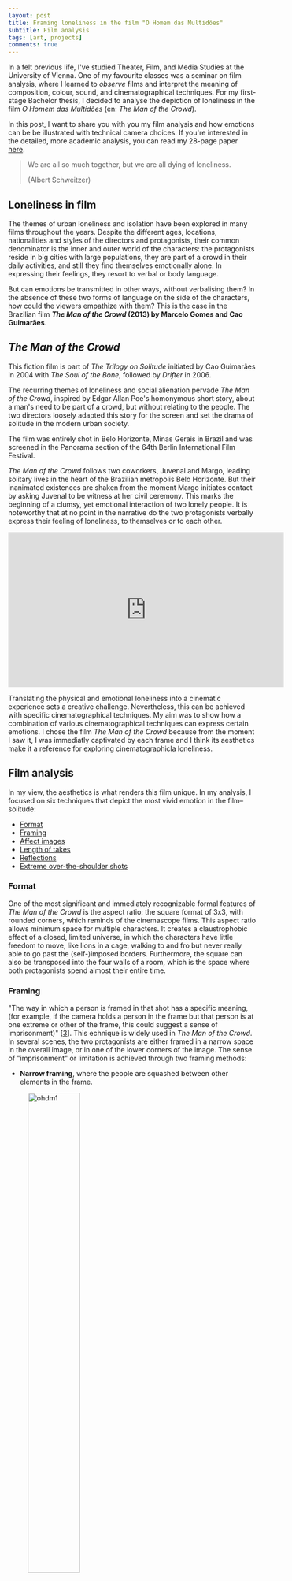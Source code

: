 ```yaml
---
layout: post
title: Framing loneliness in the film "O Homem das Multidões"
subtitle: Film analysis
tags: [art, projects]
comments: true
---
```


In a felt previous life, I've studied Theater, Film, and Media Studies at the University of Vienna. One of my favourite classes was a seminar on film analysis, where I learned to *observe* films and interpret the meaning of composition, colour, sound, and cinematographical techniques. For my first-stage Bachelor thesis, I decided to analyse the depiction of loneliness in the film *O Homem das Multidões* (en: *The Man of the Crowd*). 

In this post, I want to share you with you my film analysis and how emotions can be be illustrated with technical camera choices. If you're interested in the detailed, more academic analysis, you can read my 28-page paper [here](https://drive.google.com/file/d/1ZR_UlcBCMUSncjCA2R5VZI-9GI_TU-_L/view?usp=sharing).

> We are all so much together, but we are all dying of loneliness.
>  
> (Albert Schweitzer)

## Loneliness in film
The themes of urban loneliness and isolation have been explored in many films throughout the years. Despite the different ages, locations, nationalities and styles of the directors and protagonists, their common denominator is the inner and outer world of the characters: the protagonists reside in big cities with large populations, they are part of a crowd in their daily activities, and still they find themselves emotionally alone. In expressing their feelings, they resort to verbal or body language. 

But can emotions be transmitted in other ways, without verbalising them? In the absence of these two forms of language on the side of the characters, how could the viewers empathize with them? This is the case in the Brazilian film ***The Man of the Crowd* (2013) by Marcelo Gomes and Cao Guimarães**. 

## *The Man of the Crowd*
This fiction film is part of *The Trilogy on Solitude* initiated by Cao Guimarães in 2004 with *The Soul of the Bone*, followed by *Drifter* in 2006. 

The recurring themes of loneliness and social alienation pervade *The Man of the Crowd*, inspired by Edgar Allan Poe's homonymous short story, about a man's need to be part of a crowd, but without relating to the people. The two directors loosely adapted this story for the screen and set the drama of solitude in the modern urban society.

The film was entirely shot in Belo Horizonte, Minas Gerais in Brazil and was screened in the Panorama section of the 64th Berlin International Film Festival.

*The Man of the Crowd* follows two coworkers, Juvenal and Margo, leading solitary lives in the heart of the Brazilian metropolis Belo Horizonte. But their inanimated existences are shaken from the moment Margo initiates contact by asking Juvenal to be witness at her civil ceremony. This marks the beginning of a clumsy, yet emotional interaction of two lonely people. It is noteworthy that at no point in the narrative do the two protagonists verbally express their feeling of loneliness, to themselves or to each other.

<iframe width="560" height="315" src="https://www.youtube.com/embed/0sSCcB6aO98" title="YouTube video player" frameborder="0" allow="accelerometer; autoplay; clipboard-write; encrypted-media; gyroscope; picture-in-picture" allowfullscreen></iframe>

Translating the physical and emotional loneliness into a cinematic experience sets a creative challenge. Nevertheless, this can be achieved with specific cinematographical techniques. My aim was to show how a combination of various cinematographical techniques can express certain emotions. I chose the film *The Man of the Crowd* because from the moment I saw it, I was immediatly captivated by each frame and I think its aesthetics make it a reference for exploring cinematographicla loneliness.

## Film analysis
In my view, the aesthetics is what renders this film unique. In my analysis, I focused on six techniques that depict the most vivid emotion in the film–solitude:

  - [Format](#format)
  - [Framing](#framing)
  - [Affect images](#affect-images)
  - [Length of takes](#length-of-takes)
  - [Reflections](#reflections)
  - [Extreme over-the-shoulder shots](#extreme-over-the-shoulder-shots)

### Format
One of the most significant and immediately recognizable formal features of *The Man of the Crowd* is the aspect ratio: the square format of 3x3, with rounded corners, which reminds of the cinemascope films. This aspect ratio allows minimum space for multiple characters. It creates a claustrophobic effect of a closed, limited universe, in which the characters have little freedom to move, like lions in a cage, walking to and fro but never really able to go past the (self-)imposed borders. Furthermore, the square can also be transposed into the four walls of a room, which is the space where both protagonists spend almost their entire time.

### Framing 
"The way in which a person is framed in that shot has a specific meaning, (for example, if the camera holds a person in the frame but that person is at one extreme or other of the frame, this could suggest a sense of imprisonment)" [[3](#references)]. This echnique is widely used in *The Man of the Crowd*. In several scenes, the two protagonists are either framed in a narrow space in the overall image, or in one of the lower corners of the image. The sense of "imprisonment" or limitation is achieved through two framing methods:

- **Narrow framing**, where the people are squashed between other elements in the frame.

<figure><img src="../assets/img/ohdm1.png" alt="ohdm1" style="width:50%"><figcaption><i>On one hand, the heavy structure (the opposite balcony and the building in the background) presses Juvenal to the margins. On the other hand, the fact that the sky is only visible above his balcony may suggest the possibility of an escape from this tight space, an eliberation.</i></figcaption></figure>

- **Framing in corners**, where people are pushed to the corner of the frame.

<figure><img src="../assets/img/ohdm3.png" alt="ohdm3" style="width:50%"><figcaption><i>In this case, the composition could mean 1) that they share the sensation of imprisonment or of being at the margins of the environment, or that 2) this feeling persists even when they are together or in the company of other people.</i></figcaption></figure>

### Affect images 
A scene is composed of three types image: action, perception and affect image [[1](#references)]. The latter represents the emotions of the characters, typically by taking close shots of their facial expressions or body language [[2](#references)]. There are 24 affect images in *The Man of the Crowd*, making it the dominant type of image in the film.

<figure><img src="../assets/img/ohdm13.png" alt="ohdm13" style="width:50%"><figcaption><i>"I am tired", Juvenal says twice in this scene. However, even without expressing it, exhaustion is obvious from his facial expression and can easily be read on his face, thanks to the proximity of the camera.</i></figcaption></figure>

The fact that the film is rich in close shots means that the accent is put on emotion, on "inner", not "outer" action.

### Length of takes 
The length of takes is relevant for understanding the film, since it sets the rhythm of the action. Short takes are achieved through more cuts and are employed for dynamic actions, to set a fast pace. In contrast, a long take is a continuous shot which lasts longer than the usual pace of films.

Digital films have an average shot length of 4.75 seconds [[4](#references)]. In *The Man of the Crowd*, the average shot length is 28.43 seconds. This significant difference indicates various effects on the viewers. "Long takes tend to slow down the pace of a scene, while short takes quicken pace and intensity" [[4](#references)].

What makes the length of takes relevant for the analysis of portrayal of loneliness is not necessarily the duration of the scenes, but the actions they represent, or rather the lack thereof. Throughout the film nothing really „happens“, in the sense of dynamic actions or dialogues. The tension accumulates in silence, the characters act unhurriedly and the the story progresses at a slow pace. 

The long takes can be divided in two categories: action images and affect images:

- **Long action scenes**, which show dynamic movements and last more than 20 seconds. The longest take in *The Man of the Crowd* lasts 321 seconds and shows the two protagonists in Juvenal's apartment, both  visibly uncomfortable and unable to engage even in small talk.

<figure><img src="../assets/img/ohdm4.png" alt="ohdm4" style="width:50%"><figcaption><i>The longest scene in the film showing Margo and Juvenal together, with the camera panning up and down the room suggesting nervous pacing and tension.</i></figcaption></figure>

- **Long affect scenes**, which show Margo and/or Juvenal sitting or standing for more than 10 seconds. They are most of the time straight-faced and seem to be in a lethargic or contemplative state. The length of takes reflects and emphasizes their mood. These scenes are a kind of video portraits displayed with the aim of giving time to the viewers to get in the atmosphere of the film characters.

### Reflections 
Perhaps the most original technique used in this film is the cinematographic use of reflections from windows and filming through windows. In this way, one shot displays both the character (his/her emotions/reactions/actions) and the environment/context in the background. This technique serves primarily a practical function, in that it allows to englobe a wide visual field, despite the restraint frame. Nevertheless, the technique of reflections can be understood on a metaphorical level, and I proposed three interpretations of reflections as keys to understanding/deciphering the minds and souls of the two protagonists:

- Windows, glasses and mirrors serve as **fragile objects**.
- The window serves as a **protective wall** from the outside world. 
- The reflection suggests **two levels of reality**: on one hand, the outer world, the people, the crowd; on the other hand, the inner world of the protagonists. 

<figure><img src="../assets/img/ohdm8.png" alt="ohdm8" style="width:50%"><figcaption><i>The reflection in the window brings together and at the same time separates Margo and Juvenal. The reflection represents the invisible, protective wall that the two characters try to keep between them and the rest of the world.</i></figcaption></figure>

### Extreme over-the-shoulder shots 
As a technique of framing, an over-the-shoulder shot is a shot of a person or an object taken from the perspective (or camera angle) of the shoulder of another person. In extreme over-the-shoulder shots, the shoulder and head (or the bust) of one person takes up the majority of the frame, leaving a narrow space for the image of the person/object that the camera is pointing at, so that the person/object is enclosed or crammed at the margins of the frame. Figuratively, this way of framing evokes imprisonment, constraint, limitation, or stiffness.

<figure><img src="../assets/img/ohdm11.png" alt="ohdm11" style="width:50%"><figcaption><i>Juvenal is an outsider at Margo's wedding, when the guests around him embrace and kiss each other, while he is standing alone. At times, the guests block the view completely, giving the impression that Juvenal is being walked over or ignored by the other people.</i></figcaption></figure>

## *The Man of the Crowd* in numbers
For this film analysis, I went the extra mile and manually measured, counted, and analysed every single shot in the film. Check out the Appendix in the paper for the materials. Here's what I found:

<figure><img src="../assets/img/ohdm_timeline.png" alt="Timeline of the film The Man of the Crowd" style="width:100%"><figcaption><i>Timeline of the film The Man of the Crowd</i></figcaption></figure>

- The film compounds a total number of 163 scenes.
- Only 26 scenes do not show the two protagonists, but either other persons or environment.
- Margo and Juvenal appear together in 14 scenes.
- Juvenal appears in 94 scenes, whereas Margo appears in 57 scenes.
- There are 24 affect images/close shots, of which 13 of Juvenal and 9 of Margo.
- There are two particularly long scenes, counting 321, respectively 248 seconds, and other three scenes of over 100 seconds.
- The longest scene is at the mid of the film, whereas the second longest scene is at the very end. Moreover, it it noticeable that the 3 scenes of over 100 seconds are in the second half of the film, so after the 321-seconds scene.
- On the chart the two longest scenes are visible and look like an interruption in the rhythm of the film. Only by taking a look at the chart, it is noticeable that two major events take place at the marked points, which disturb considerably the otherwise constant rhythm of the film.

## Conclusion 
I've absolutely loved writing this paper and analysing how emotions such as loneliness, solitude and anxiety are visually expressed through cinematographical techniques. I've found that even the most complex and subtle feelings can be expressed using exclusively visual means, like the six techniques I've presented above. This proves that the language of cinema is at least as expressive as the verbal language, if not even more. 

I consider *The man of the Crowd* a reference for visual language: it manages to portay emotions, as well as abstract concepts (time, waiting, emptiness, soul) and concretize them on screen. The conglomeration of formal aspects, skillfully employed by Guimarães and Gomes, together with the artistic team, is what renders this film unique.

---
#### References
1. Deleuze, Gilles (1989): Kino 1, Das Bewegungs-Bild. Frankfurt: Frankfurt a.M.
2. Faulstich, Werner (2008): Grundkurs Filmanalyse. Stuttgart: UTB Stuttgart.
3. Monaco, James (2009): How to read a film: movies, media and beyond. Oxford: Oxford Univ. Press.
4. Pramaggiore, Maria; Wallis, Tom (2005): Film: A Critical Introduction. London: Laurence King Publishing.